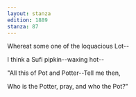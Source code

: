 ```yaml
---
layout: stanza
edition: 1889
stanza: 87
---
```


Whereat some one of the loquacious Lot--

I think a Sufi pipkin--waxing hot--

"All this of Pot and Potter--Tell me then,

Who is the Potter, pray, and who the Pot?"